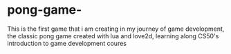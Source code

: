 # pong-game-
This is the first game that i am creating in my journey of game development, the classic pong game created with lua and love2d, learning along CS50's introduction to game development coures

